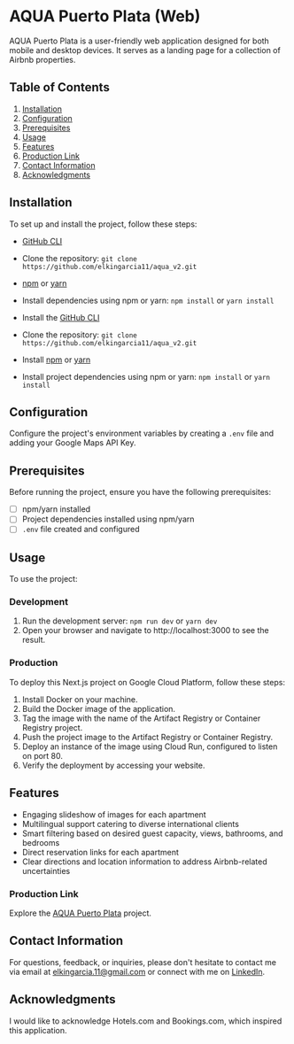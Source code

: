 # AQUA Puerto Plata (Web)

AQUA Puerto Plata is a user-friendly web application designed for both mobile and desktop devices. It serves as a landing page for a collection of Airbnb properties.

## Table of Contents

1. [Installation](#installation)
2. [Configuration](#configuration)
3. [Prerequisites](#prerequisites)
4. [Usage](#usage)
5. [Features](#features)
6. [Production Link](#production-link)
7. [Contact Information](#contact-information)
8. [Acknowledgments](#acknowledgments)

## Installation

To set up and install the project, follow these steps:

- [GitHub CLI](https://github.com/git-guides/install-git)
- Clone the repository: `git clone https://github.com/elkingarcia11/aqua_v2.git`
- [npm](https://docs.npmjs.com/) or [yarn](https://classic.yarnpkg.com/en/docs/install/)
- Install dependencies using npm or yarn: `npm install` or `yarn install`

- Install the [GitHub CLI](https://github.com/git-guides/install-git)
- Clone the repository: `git clone https://github.com/elkingarcia11/aqua_v2.git`
- Install [npm](https://docs.npmjs.com/) or [yarn](https://classic.yarnpkg.com/en/docs/install/)
- Install project dependencies using npm or yarn: `npm install` or `yarn install`

## Configuration

Configure the project's environment variables by creating a `.env` file and adding your Google Maps API Key.


## Prerequisites

Before running the project, ensure you have the following prerequisites:

- [ ] npm/yarn installed
- [ ] Project dependencies installed using npm/yarn
- [ ] `.env` file created and configured

## Usage

To use the project:

### Development

1. Run the development server: `npm run dev` or `yarn dev`
2. Open your browser and navigate to http://localhost:3000 to see the result.

### Production

To deploy this Next.js project on Google Cloud Platform, follow these steps:

1. Install Docker on your machine.
2. Build the Docker image of the application.
3. Tag the image with the name of the Artifact Registry or Container Registry project.
4. Push the project image to the Artifact Registry or Container Registry.
5. Deploy an instance of the image using Cloud Run, configured to listen on port 80.
6. Verify the deployment by accessing your website.
   
## Features

- Engaging slideshow of images for each apartment
- Multilingual support catering to diverse international clients
- Smart filtering based on desired guest capacity, views, bathrooms, and bedrooms
- Direct reservation links for each apartment
- Clear directions and location information to address Airbnb-related uncertainties

### Production Link

Explore the [AQUA Puerto Plata](https://aquapuertoplata.com/) project.

## Contact Information

For questions, feedback, or inquiries, please don't hesitate to contact me via email at elkingarcia.11@gmail.com or connect with me on [LinkedIn](https://www.linkedin.com/in/elkingarcia11/).

## Acknowledgments

I would like to acknowledge Hotels.com and Bookings.com, which inspired this application.
